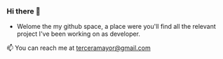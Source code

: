 ### Hi there 👋

- Welome the my github space, a place were you'll find all the relevant project I've been working on as developer.

📫 You can reach me at terceramayor@gmail.com


